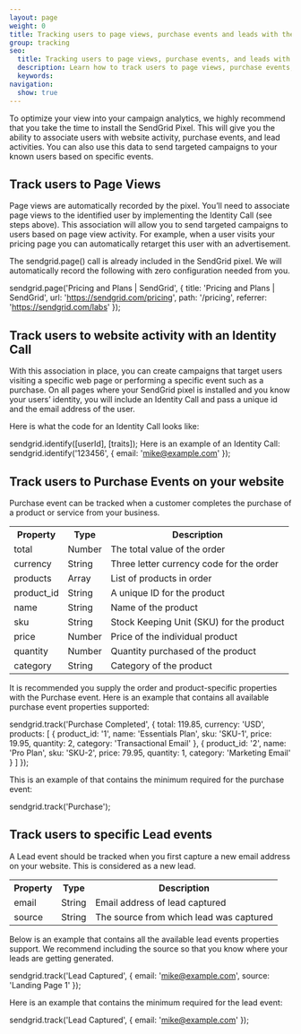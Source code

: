 ```yaml
---
layout: page
weight: 0
title: Tracking users to page views, purchase events and leads with the SendGrid Pixel
group: tracking
seo:
  title: Tracking users to page views, purchase events, and leads with the SendGrid Pixel
  description: Learn how to track users to page views, purchase events, and leads with the SendGrid Pixel
  keywords: 
navigation:
  show: true
---
```


To optimize your view into your campaign analytics, we highly recommend that you take the time to install the SendGrid Pixel. This will give you the ability to associate users with website activity, purchase events, and lead activities. You can also use this data to send targeted campaigns to your known users based on specific events. 

## Track users to Page Views 
 
Page views are automatically recorded by the pixel. You’ll need to associate page views to the identified user by implementing the Identity Call (see steps above).  This association will allow you to send targeted campaigns to users based on page view activity. For example, when a user visits your pricing page you can automatically retarget this user with an advertisement.
 
The sendgrid.page() call is already included in the SendGrid pixel. We will automatically record the following with zero configuration needed from you.
 
sendgrid.page('Pricing and Plans | SendGrid', {
  title: 'Pricing and Plans | SendGrid',
  url: 'https://sendgrid.com/pricing',
  path: '/pricing',
  referrer: 'https://sendgrid.com/labs'
});

## Track users to website activity with an Identity Call

With this association in place, you can create campaigns that target users visiting a specific web page or performing a specific event such as a purchase.
On all pages where your SendGrid pixel is installed and you know your users’ identity, you will include an Identity Call and pass a unique id and the email address of the user. 

Here is what the code for an Identity Call looks like:  

sendgrid.identify([userId], [traits]);
Here is an example of an Identity Call:
sendgrid.identify('123456', {
  email: 'mike@example.com'
});

## Track users to Purchase Events on your website

Purchase event can be tracked when a customer completes the purchase of a product or service from your business. 

<table>
 <tr>
    <th><span style="font-weight:bold">Property</span></th>
    <th><span style="font-weight:bold">Type</span></th>
    <th><span style="font-weight:bold">Description</span></th>
  </tr>
  <tr>
    <td>total</td>
    <td>Number</td>
    <td>The total value of the order</td>
  </tr>
  <tr>
    <td>currency</td>
    <td>String</td>
    <td>Three letter currency code for the order</td>
  </tr>
  <tr>
    <td>products</td>
    <td>Array</td>
    <td>List of products in order</td>
  </tr>
  <tr>
    <td>product_id</td>
    <td>String</td>
    <td>A unique ID for the product</td>
  </tr>
  <tr>
    <td>name</td>
    <td>String</td>
    <td>Name of the product</td>
  </tr>
  <tr>
    <td>sku</td>
    <td>String</td>
    <td>Stock Keeping Unit (SKU) for the product</td>
  </tr>
  <tr>
    <td>price</td>
    <td>Number</td>
    <td>Price of the individual product</td>
  </tr>
  <tr>
    <td>quantity</td>
    <td>Number</td>
    <td>Quantity purchased of the product</td>
  </tr>
  <tr>
    <td>category</td>
    <td>String</td>
    <td>Category of the product</td>
  </tr>
</table>

It is recommended you supply the order and product-specific properties with the Purchase event. Here is an example that contains all available purchase event properties supported:

sendgrid.track('Purchase Completed', {
  total: 119.85,
  currency: 'USD',
  products: [
    {
      product_id: '1',
      name: 'Essentials Plan',
      sku: 'SKU-1',
      price: 19.95,
      quantity: 2,
      category: 'Transactional Email'
    },
    {
      product_id: '2',
      name: 'Pro Plan',
      sku: 'SKU-2',
      price: 79.95,
      quantity: 1,
      category: 'Marketing Email'
    }
  ]
});

This is an example of that contains the minimum required for the purchase event:

sendgrid.track('Purchase');

##  Track users to specific Lead events

A Lead event should be tracked when you first capture a new email address on your website. This is considered as a new lead.

<table>
  <tr>
    <th>Property</th>
    <th>Type</th>
    <th>Description</th>
  </tr>
  <tr>
    <td>email</td>
    <td>String</td>
    <td>Email address of lead captured</td>
  </tr>
  <tr>
    <td>source</td>
    <td>String</td>
    <td>The source from which lead was captured</td>
  </tr>
</table>

Below is an example that contains all the available lead events properties support. We recommend including the source so that you know where your leads are getting generated.

sendgrid.track('Lead Captured', {
  email: 'mike@example.com',
  source: 'Landing Page 1'
});

Here is an example that contains the minimum required for the lead event:

sendgrid.track('Lead Captured', {
  email: 'mike@example.com'
});

